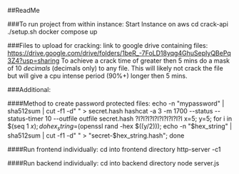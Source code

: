 ##ReadMe


###To run project from within instance:
Start Instance on aws
cd crack-api
./setup.sh
docker compose up


###Files to upload for cracking:
link to google drive containing files: https://drive.google.com/drive/folders/1beR_-7FoLD18yqg4GhuSepIyQBePq3Z4?usp=sharing
To achieve a crack time of greater then 5 mins do a mask of 10 *decimals* (decimals only) to any file. This will likely not crack the file but will give a cpu intense period (90%+) longer then 5 mins.


###Additional:

####Method to create password protected files:
echo -n "mypassword" | sha512sum | cut -f1 -d" " > secret.hash
hashcat -a 3 -m 1700 --status --status-timer 10 --outfile outfile secret.hash ?l?l?l?l?l?l?l?l?l?l
x=5; y=5; for i in $(seq 1 $x); do hex_string=$(openssl rand -hex $((y/2))); echo -n "$hex_string" | sha512sum | cut -f1 -d" " > "secret-$hex_string.hash"; done


####Run frontend individually:
cd into frontend directory 
http-server -c1

####Run backend individually:
cd into backend directory
node server.js